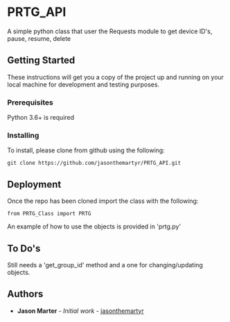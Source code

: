 # PRTG_API

A simple python class that user the Requests module to get device ID's, pause, resume, delete

## Getting Started

These instructions will get you a copy of the project up and running on your local machine for development and testing purposes.
### Prerequisites

Python 3.6+ is required

### Installing

To install, please clone from github using the following:

```
git clone https://github.com/jasonthemartyr/PRTG_API.git

```

## Deployment

Once the repo has been cloned import the class with the following:

```
from PRTG_Class import PRTG
```

An example of how to use the objects is provided in 'prtg.py'

## To Do's

Still needs a 'get_group_id' method and a one for changing/updating objects.

## Authors

* **Jason Marter** - *Initial work* - [jasonthemartyr](https://github.com/jasonthemartyr/)

